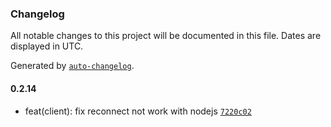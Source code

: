### Changelog

All notable changes to this project will be documented in this file. Dates are displayed in UTC.

Generated by [`auto-changelog`](https://github.com/CookPete/auto-changelog).

#### 0.2.14

- feat(client): fix reconnect not work with nodejs [`7220c02`](https://github.com/tctien342/comfyui-sdk/commit/7220c02080881446d1d6815b3d32836f6479b7b4)
